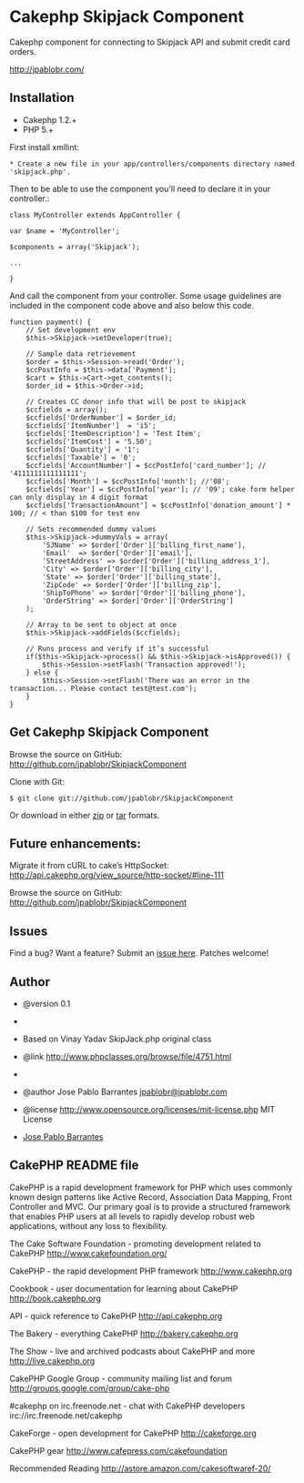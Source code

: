 Cakephp Skipjack Component
====

Cakephp component for connecting to Skipjack API and submit credit card orders.

<http://jpablobr.com/>


Installation
------------

* Cakephp 1.2.+
* PHP 5.+

First install xmllint:

    * Create a new file in your app/controllers/components directory named 'skipjack.php'.

Then to be able to use the component you'll need to declare it in your controller.:

    class MyController extends AppController {

    var $name = 'MyController';

    $components = array('Skipjack');

    ...

    }

And call the component from your controller.
Some usage guidelines are included in the component code above and also below this code.

    function payment() {
        // Set development env
        $this->Skipjack->setDeveloper(true);

        // Sample data retrievement
        $order = $this->Session->read('Order');
        $ccPostInfo = $this->data['Payment'];
        $cart = $this->Cart->get_contents();
        $order_id = $this->Order->id;

        // Creates CC donor info that will be post to skipjack
        $ccfields = array();
        $ccfields['OrderNumber'] = $order_id;
        $ccfields['ItemNumber']  = 'i5';
        $ccfields['ItemDescription'] = 'Test Item';
        $ccfields['ItemCost'] = '5.50';
        $ccfields['Quantity'] = '1';
        $ccfields['Taxable'] = '0';
        $ccfields['AccountNumber'] = $ccPostInfo['card_number']; // '4111111111111111';
        $ccfields['Month'] = $ccPostInfo['month']; //'08';
        $ccfields['Year'] = $ccPostInfo['year']; // '09'; cake form helper can only display in 4 digit format
        $ccfields['TransactionAmount'] = $ccPostInfo['donation_amount'] * 100; // < than $100 for test env

        // Sets recommended dummy values
        $this->Skipjack->dummyVals = array(
            'SJName' => $order['Order']['billing_first_name'],
            'Email'  => $order['Order']['email'],
            'StreetAddress' => $order['Order']['billing_address_1'],
            'City' => $order['Order']['billing_city'],
            'State' => $order['Order']['billing_state'],
            'ZipCode' => $order['Order']['billing_zip'],
            'ShipToPhone' => $order['Order']['billing_phone'],
            'OrderString' => $order['Order']['OrderString']
        );

        // Array to be sent to object at once
        $this->Skipjack->addFields($ccfields);

        // Runs process and verify if it’s successful
        if($this->Skipjack->process() && $this->Skipjack->isApproved()) {
            $this->Session->setFlash('Transaction approved!');
        } else {
            $this->Session->setFlash('There was an error in the transaction... Please contact test@test.com');
        }
    }


Get Cakephp Skipjack Component
--------

Browse the source on GitHub: <http://github.com/jpablobr/SkipjackComponent>

Clone with Git:

    $ git clone git://github.com/jpablobr/SkipjackComponent

Or download in either
[zip](http://github.com/jpablobr/SkipjackComponent/zipball/master) or
[tar](http://github.com/jpablobr/SkipjackComponent/tarball/master) formats.

Future enhancements:
--------

Migrate it from cURL to cake’s HttpSocket:
<http://api.cakephp.org/view_source/http-socket/#line-111>

Browse the source on GitHub: <http://github.com/jpablobr/SkipjackComponent>

Issues
------

Find a bug? Want a feature? Submit an [issue
here](http://github.com/jpablobr/SkipjackComponent/issues). Patches welcome!

Author
-------

* @version 0.1
*
* Based on Vinay Yadav SkipJack.php original class
* @link http://www.phpclasses.org/browse/file/4751.html
*
* @author Jose Pablo Barrantes <jpablobr@jpablobr.com>
* @license http://www.opensource.org/licenses/mit-license.php MIT License

* [Jose Pablo Barrantes][1]

[1]: http://jpablobr.com/
[1]: http://github.com/jpablobr

CakePHP README file
--------

CakePHP is a rapid development framework for PHP which uses commonly known design patterns like Active Record,
Association Data Mapping, Front Controller and MVC. Our primary goal is to provide a structured framework that enables
PHP users at all levels to rapidly develop robust web applications, without any loss to flexibility.

The Cake Software Foundation - promoting development related to CakePHP
http://www.cakefoundation.org/

CakePHP - the rapid development PHP framework
http://www.cakephp.org

Cookbook - user documentation for learning about CakePHP
http://book.cakephp.org

API - quick reference to CakePHP
http://api.cakephp.org

The Bakery - everything CakePHP
http://bakery.cakephp.org

The Show - live and archived podcasts about CakePHP and more
http://live.cakephp.org

CakePHP Google Group - community mailing list and forum
http://groups.google.com/group/cake-php

#cakephp on irc.freenode.net - chat with CakePHP developers
irc://irc.freenode.net/cakephp

CakeForge - open development for CakePHP
http://cakeforge.org

CakePHP gear
http://www.cafepress.com/cakefoundation

Recommended Reading
http://astore.amazon.com/cakesoftwaref-20/